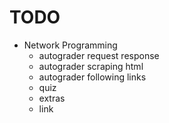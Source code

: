 # TODO

- Network Programming
  - autograder request response
  - autograder scraping html
  - autograder following links
  - quiz
  - extras
  - link